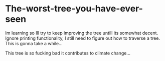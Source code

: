 # The-worst-tree-you-have-ever-seen
Im learning so Ill try to keep improving the tree untill its somewhat decent.
Ignore printing functionality, I still need to figure out how to traverse a tree.
This is gonna take a while...




This tree is so fucking bad it contributes to climate change...
